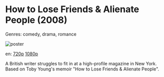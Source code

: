 # How to Lose Friends &amp; Alienate People (2008)

Genres: comedy, drama, romance

![poster](http://image.tmdb.org/t/p/w500/gIqp469K4w7158Zg0VqNdfo3qDk.jpg)

en:
  [720p](magnet:?xt=urn:btih:E2763AD957CEDEADDE1600C88E10A27F770A7EEC&tr=udp://glotorrents.pw:6969/announce&tr=udp://tracker.opentrackr.org:1337/announce&tr=udp://torrent.gresille.org:80/announce&tr=udp://tracker.openbittorrent.com:80&tr=udp://tracker.coppersurfer.tk:6969&tr=udp://tracker.leechers-paradise.org:6969&tr=udp://p4p.arenabg.ch:1337&tr=udp://tracker.internetwarriors.net:1337)
  [1080p](magnet:?xt=urn:btih:E425926B0C1FEF25E9D62E4D1168A0DA40E5F6ED&tr=udp://glotorrents.pw:6969/announce&tr=udp://tracker.opentrackr.org:1337/announce&tr=udp://torrent.gresille.org:80/announce&tr=udp://tracker.openbittorrent.com:80&tr=udp://tracker.coppersurfer.tk:6969&tr=udp://tracker.leechers-paradise.org:6969&tr=udp://p4p.arenabg.ch:1337&tr=udp://tracker.internetwarriors.net:1337)
  


A British writer struggles to fit in at a high-profile magazine in New York. Based on Toby Young's memoir "How to Lose Friends &amp; Alienate People".
